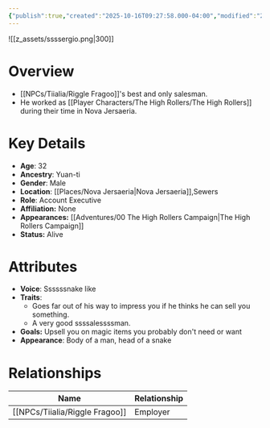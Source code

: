 ```yaml
---
{"publish":true,"created":"2025-10-16T09:27:58.000-04:00","modified":"2025-10-16T14:13:47.135-04:00","published":"2025-10-16T14:13:47.135-04:00","cssclasses":"","Age":"32","Ancestry":["Yuan-ti"],"Gender":"Male","Location":["[[Nova Jersaeria]]","Sewers"],"Role":["Account Executive"],"Affiliation":["None"],"Appearances":["[[00 The High Rollers Campaign|The High Rollers Campaign]]"],"Status":"Alive"}
---
```


![[z_assets/ssssergio.png|300]]

# Overview
- [[NPCs/Tiialia/Riggle Fragoo]]'s best and only salesman. 
- He worked as [[Player Characters/The High Rollers/The High Rollers]] during their time in Nova Jersaeria.

# Key Details
- **Age**: 32
- **Ancestry**: Yuan-ti
- **Gender**: Male
- **Location**: [[Places/Nova Jersaeria\|Nova Jersaeria]],Sewers
- **Role**: Account Executive
- **Affiliation:** None
- **Appearances:** [[Adventures/00 The High Rollers Campaign\|The High Rollers Campaign]]
- **Status:** Alive

# Attributes
- **Voice**: Ssssssnake like
- **Traits**: 
	- Goes far out of his way to impress you if he thinks he can sell you something. 
	- A very good ssssalessssman.
- **Goals:** Upsell you on magic items you probably don't need or want
- **Appearance**: Body of a man, head of a snake

# Relationships

| Name              | Relationship |
| ----------------- | ------------ |
| [[NPCs/Tiialia/Riggle Fragoo]] | Employer     |
